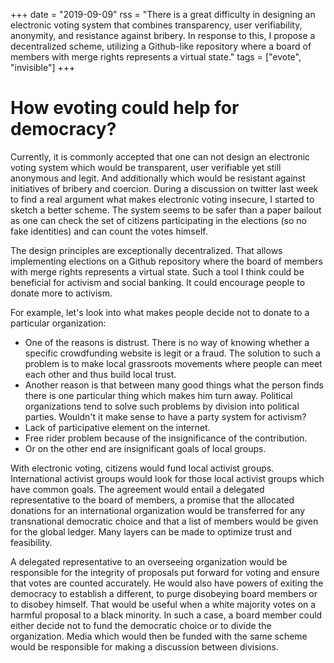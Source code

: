 +++
date = "2019-09-09"
rss = "There is a great difficulty in designing an electronic voting system that combines transparency, user verifiability, anonymity, and resistance against bribery. In response to this, I propose a decentralized scheme, utilizing a Github-like repository where a board of members with merge rights represents a virtual state."
tags = ["evote", "invisible"]
+++

# How evoting could help for democracy?

Currently, it is commonly accepted that one can not design an electronic voting system which would be transparent, user verifiable yet still anonymous and legit. And additionally which would be resistant against initiatives of bribery and coercion. During a discussion on twitter last week to find a real argument what makes electronic voting insecure, I started to sketch a better scheme. The system seems to be safer than a paper bailout as one can check the set of citizens participating in the elections (so no fake identities) and can count the votes himself. 

The design principles are exceptionally decentralized. That allows implementing elections on a Github repository where the board of members with merge rights represents a virtual state. Such a tool I think could be beneficial for activism and social banking. It could encourage people to donate more to activism.

For example, let's look into what makes people decide not to donate to a particular organization:

- One of the reasons is distrust. There is no way of knowing whether a specific crowdfunding website is legit or a fraud. The solution to such a problem is to make local grassroots movements where people can meet each other and thus build local trust. 
- Another reason is that between many good things what the person finds there is one particular thing which makes him turn away. Political organizations tend to solve such problems by division into political parties. Wouldn't it make sense to have a party system for activism?
- Lack of participative element on the internet.
- Free rider problem because of the insignificance of the contribution.
- Or on the other end are insignificant goals of local groups.

With electronic voting, citizens would fund local activist groups. International activist groups would look for those local activist groups which have common goals. The agreement would entail a delegated representative to the board of members, a promise that the allocated donations for an international organization would be transferred for any transnational democratic choice and that a list of members would be given for the global ledger. Many layers can be made to optimize trust and feasibility.

A delegated representative to an overseeing organization would be responsible for the integrity of proposals put forward for voting and ensure that votes are counted accurately. He would also have powers of exiting the democracy to establish a different, to purge disobeying board members or to disobey himself. That would be useful when a white majority votes on a harmful proposal to a black minority. In such a case, a board member could either decide not to fund the democratic choice or to divide the organization. Media which would then be funded with the same scheme would be responsible for making a discussion between divisions.
